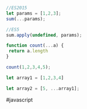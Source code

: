 
```javascript
//ES2015
let params = [1,2,3];
sum(...params);

//ES5
sum.apply(undefined, params);
```

```javascript
function count(...a) {
 return a.length
}

count(1,2,3,4,5);
```

```javascript
let array1 = [1,2,3,4]

let array2 = [5, ...array1];
```

#javascript